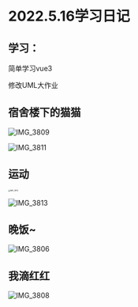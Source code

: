 # 2022.5.16学习日记

## 学习：

简单学习vue3

修改UML大作业

## 宿舍楼下的猫猫

![IMG_3809](https://ypyun-cdn.u1n1.com/img/picgo/2022/05/17/20220517122938.jpg)

![IMG_3811](https://ypyun-cdn.u1n1.com/img/picgo/2022/05/17/20220517122938-1.jpg)

## 运动

<img src="https://ypyun-cdn.u1n1.com/img/picgo/2022/05/17/20220517122855.PNG" alt="IMG_3812" style="zoom:25%;" />

![IMG_3813](https://ypyun-cdn.u1n1.com/img/picgo/2022/05/17/20220517122910.jpg)

## 晚饭~

![IMG_3806](https://ypyun-cdn.u1n1.com/img/picgo/2022/05/17/20220517122919.jpg)

## 我滴红红

![IMG_3808](https://ypyun-cdn.u1n1.com/img/picgo/2022/05/17/20220517122928.jpg)
